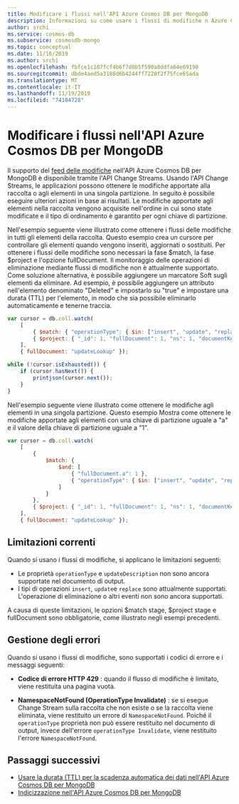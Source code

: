 ```yaml
---
title: Modificare i flussi nell'API Azure Cosmos DB per MongoDB
description: Informazioni su come usare i flussi di modifiche n Azure Cosmos DB API per MongoDB per ottenere le modifiche apportate ai dati.
author: srchi
ms.service: cosmos-db
ms.subservice: cosmosdb-mongo
ms.topic: conceptual
ms.date: 11/16/2019
ms.author: srchi
ms.openlocfilehash: fbfce1c107fcf4b6f7d0b5f590a8ddfa64e69190
ms.sourcegitcommit: dbde4aed5a3188d6b4244ff7220f2f75fce65ada
ms.translationtype: MT
ms.contentlocale: it-IT
ms.lasthandoff: 11/19/2019
ms.locfileid: "74184728"
---
```

# <a name="change-streams-in-azure-cosmos-dbs-api-for-mongodb"></a>Modificare i flussi nell'API Azure Cosmos DB per MongoDB

Il supporto del [feed delle modifiche](change-feed.md) nell'API Azure Cosmos DB per MongoDB è disponibile tramite l'API Change Streams. Usando l'API Change Streams, le applicazioni possono ottenere le modifiche apportate alla raccolta o agli elementi in una singola partizione. In seguito è possibile eseguire ulteriori azioni in base ai risultati. Le modifiche apportate agli elementi nella raccolta vengono acquisite nell'ordine in cui sono state modificate e il tipo di ordinamento è garantito per ogni chiave di partizione.

Nell'esempio seguente viene illustrato come ottenere i flussi delle modifiche in tutti gli elementi della raccolta. Questo esempio crea un cursore per controllare gli elementi quando vengono inseriti, aggiornati o sostituiti. Per ottenere i flussi delle modifiche sono necessari la fase $match, la fase $project e l'opzione fullDocument. Il monitoraggio delle operazioni di eliminazione mediante flussi di modifiche non è attualmente supportato. Come soluzione alternativa, è possibile aggiungere un marcatore Soft sugli elementi da eliminare. Ad esempio, è possibile aggiungere un attributo nell'elemento denominato "Deleted" e impostarlo su "true" e impostare una durata (TTL) per l'elemento, in modo che sia possibile eliminarlo automaticamente e tenerne traccia.

```javascript
var cursor = db.coll.watch(
    [
        { $match: { "operationType": { $in: ["insert", "update", "replace"] } } },
        { $project: { "_id": 1, "fullDocument": 1, "ns": 1, "documentKey": 1 } }
    ],
    { fullDocument: "updateLookup" });

while (!cursor.isExhausted()) {
    if (cursor.hasNext()) {
        printjson(cursor.next());
    }
}
```

Nell'esempio seguente viene illustrato come ottenere le modifiche agli elementi in una singola partizione. Questo esempio Mostra come ottenere le modifiche apportate agli elementi con una chiave di partizione uguale a "a" e il valore della chiave di partizione uguale a "1".

```javascript
var cursor = db.coll.watch(
    [
        { 
            $match: { 
                $and: [
                    { "fullDocument.a": 1 }, 
                    { "operationType": { $in: ["insert", "update", "replace"] } }
                ]
            }
        },
        { $project: { "_id": 1, "fullDocument": 1, "ns": 1, "documentKey": 1} }
    ],
    { fullDocument: "updateLookup" });

```

## <a name="current-limitations"></a>Limitazioni correnti

Quando si usano i flussi di modifiche, si applicano le limitazioni seguenti:

* Le proprietà `operationType` e `updateDescription` non sono ancora supportate nel documento di output.
* I tipi di operazioni `insert`, `update`e `replace` sono attualmente supportati. L'operazione di eliminazione o altri eventi non sono ancora supportati.

A causa di queste limitazioni, le opzioni $match stage, $project stage e fullDocument sono obbligatorie, come illustrato negli esempi precedenti.

## <a name="error-handling"></a>Gestione degli errori

Quando si usano i flussi di modifiche, sono supportati i codici di errore e i messaggi seguenti:

* **Codice di errore HTTP 429** : quando il flusso di modifiche è limitato, viene restituita una pagina vuota.

* **NamespaceNotFound (OperationType Invalidate)** : se si esegue Change Stream sulla raccolta che non esiste o se la raccolta viene eliminata, viene restituito un errore di `NamespaceNotFound`. Poiché il `operationType` proprietà non può essere restituito nel documento di output, invece dell'errore `operationType Invalidate`, viene restituito l'errore `NamespaceNotFound`.

## <a name="next-steps"></a>Passaggi successivi

* [Usare la durata (TTL) per la scadenza automatica dei dati nell'API Azure Cosmos DB per MongoDB](mongodb-time-to-live.md)
* [Indicizzazione nell'API Azure Cosmos DB per MongoDB](mongodb-indexing.md)